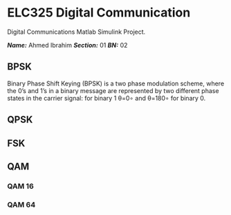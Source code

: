 # ELC325 Digital Communication

Digital Communications Matlab Simulink Project.

***Name:*** Ahmed Ibrahim
***Section:*** 01
***BN:*** 02

## BPSK
Binary Phase Shift Keying (BPSK) is a two phase modulation scheme, where the 0’s and 1’s in a binary message are represented by two different phase states in the carrier signal: for binary 1 θ=0∘ and θ=180∘ for binary 0.

## QPSK


## FSK

## QAM
### QAM 16



### QAM 64
